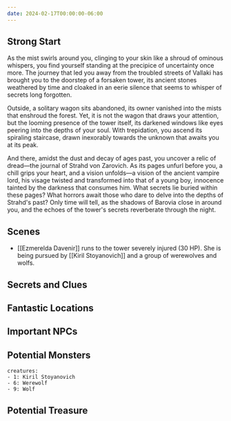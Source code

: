 ```yaml
---
date: 2024-02-17T00:00:00-06:00
---
```

## Strong Start  
As the mist swirls around you, clinging to your skin like a shroud of ominous whispers, you find yourself standing at the precipice of uncertainty once more. The journey that led you away from the troubled streets of Vallaki has brought you to the doorstep of a forsaken tower, its ancient stones weathered by time and cloaked in an eerie silence that seems to whisper of secrets long forgotten.

Outside, a solitary wagon sits abandoned, its owner vanished into the mists that enshroud the forest. Yet, it is not the wagon that draws your attention, but the looming presence of the tower itself, its darkened windows like eyes peering into the depths of your soul. With trepidation, you ascend its spiraling staircase, drawn inexorably towards the unknown that awaits you at its peak.

And there, amidst the dust and decay of ages past, you uncover a relic of dread—the journal of Strahd von Zarovich. As its pages unfurl before you, a chill grips your heart, and a vision unfolds—a vision of the ancient vampire lord, his visage twisted and transformed into that of a young boy, innocence tainted by the darkness that consumes him. What secrets lie buried within these pages? What horrors await those who dare to delve into the depths of Strahd's past? Only time will tell, as the shadows of Barovia close in around you, and the echoes of the tower's secrets reverberate through the night.

## Scenes  
- [[Ezmerelda Davenir]] runs to the tower severely injured (30 HP). She is being pursued by [[Kiril Stoyanovich]] and a group of werewolves and wolfs.

## Secrets and Clues  


## Fantastic Locations  


## Important NPCs  


## Potential Monsters  
```encounter
creatures:
- 1: Kiril Stoyanovich
- 6: Werewolf
- 9: Wolf
```

## Potential Treasure  
